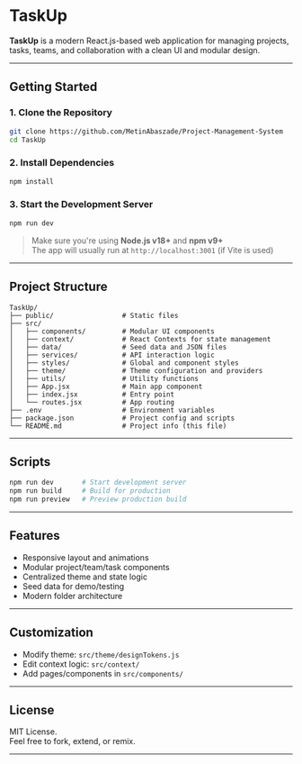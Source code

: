 # TaskUp 

**TaskUp** is a modern React.js-based web application for managing projects, tasks, teams, and collaboration with a clean UI and modular design.

---

## Getting Started

### 1. Clone the Repository

```bash
git clone https://github.com/MetinAbaszade/Project-Management-System
cd TaskUp
```

### 2. Install Dependencies

```bash
npm install
```

### 3. Start the Development Server

```bash
npm run dev
```

> Make sure you're using **Node.js v18+** and **npm v9+**  
> The app will usually run at `http://localhost:3001` (if Vite is used)

---

## Project Structure

```
TaskUp/
├── public/                 # Static files
├── src/
│   ├── components/         # Modular UI components
│   ├── context/            # React Contexts for state management
│   ├── data/               # Seed data and JSON files
│   ├── services/           # API interaction logic
│   ├── styles/             # Global and component styles
│   ├── theme/              # Theme configuration and providers
│   ├── utils/              # Utility functions
│   ├── App.jsx             # Main app component
│   ├── index.jsx           # Entry point
│   └── routes.jsx          # App routing
├── .env                    # Environment variables
├── package.json            # Project config and scripts
└── README.md               # Project info (this file)
```

---

## Scripts

```bash
npm run dev       # Start development server
npm run build     # Build for production
npm run preview   # Preview production build
```

---

## Features

- Responsive layout and animations
- Modular project/team/task components
- Centralized theme and state logic
- Seed data for demo/testing
- Modern folder architecture

---

## Customization

- Modify theme: `src/theme/designTokens.js`
- Edit context logic: `src/context/`
- Add pages/components in `src/components/`

---

## License

MIT License.  
Feel free to fork, extend, or remix.

---
